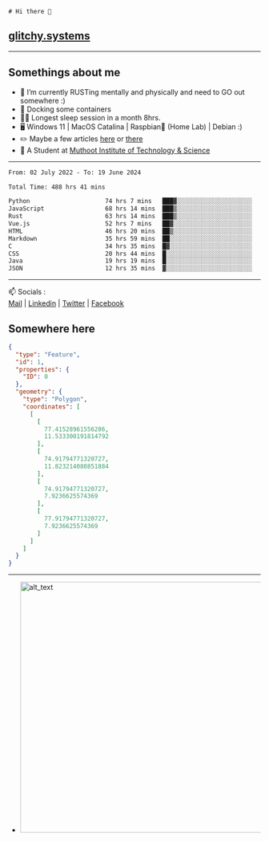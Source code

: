 ```
# Hi there 👋
```
## [glitchy.systems](https://glitchy.systems)
---

## Somethings about me



- 🌱 I’m currently RUSTing mentally and physically and need to GO out somewhere :)
- 🐋 Docking some containers
- 😶‍🌫️ Longest sleep session in a month 8hrs.
- 🖥️ Windows 11 | MacOS Catalina | Raspbian🥧 (Home Lab) | Debian :)
- ✏️ Maybe a few articles [here](https://medium.com/@advaithnarayanan8) or [there](https://medium.com/@advaithnarayanan8)
- 📑 A Student at [Muthoot Institute of Technology & Science](https://mgmits.ac.in/)



---

<!--START_SECTION:waka-->

```txt
From: 02 July 2022 - To: 19 June 2024

Total Time: 488 hrs 41 mins

Python                     74 hrs 7 mins   ███▓░░░░░░░░░░░░░░░░░░░░░   15.17 %
JavaScript                 68 hrs 14 mins  ███▒░░░░░░░░░░░░░░░░░░░░░   13.96 %
Rust                       63 hrs 14 mins  ███▒░░░░░░░░░░░░░░░░░░░░░   12.94 %
Vue.js                     52 hrs 7 mins   ██▓░░░░░░░░░░░░░░░░░░░░░░   10.67 %
HTML                       46 hrs 20 mins  ██▒░░░░░░░░░░░░░░░░░░░░░░   09.48 %
Markdown                   35 hrs 59 mins  ██░░░░░░░░░░░░░░░░░░░░░░░   07.36 %
C                          34 hrs 35 mins  █▓░░░░░░░░░░░░░░░░░░░░░░░   07.08 %
CSS                        20 hrs 44 mins  █░░░░░░░░░░░░░░░░░░░░░░░░   04.24 %
Java                       19 hrs 19 mins  █░░░░░░░░░░░░░░░░░░░░░░░░   03.95 %
JSON                       12 hrs 35 mins  ▓░░░░░░░░░░░░░░░░░░░░░░░░   02.58 %
```

<!--END_SECTION:waka-->

---

📫 Socials :<br>
[Mail](mailto:advaith@glitchy.systems) | [Linkedin](https://www.linkedin.com/in/advaith-narayanan-a72152214/) | [Twitter](https://twitter.com/advaithnarayan) | [Facebook](https://screenmessage.com/qinq)

## Somewhere here

```geojson
{
  "type": "Feature",
  "id": 1,
  "properties": {
    "ID": 0
  },
  "geometry": {
    "type": "Polygon",
    "coordinates": [
      [
        [
          77.41528961556286,
          11.533300191814792
        ],
        [
          74.91794771320727,
          11.823214080851884
        ],
        [
          74.91794771320727,
          7.9236625574369
        ],
        [
          77.91794771320727,
          7.9236625574369
        ]
      ]
    ]
  }
}
```


--- 
- [<img alt="alt_text" width="500px" src="https://valid.x86.fr/cache/banner/xv24bv-6.png" />](https://valid.x86.fr/xv24bv)


